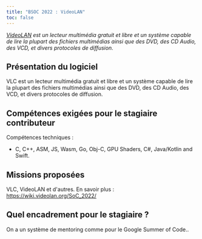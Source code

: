 ```yaml
---
title: "BSOC 2022 : VideoLAN"
toc: false
---
```


*[VideoLAN](https://www.videolan.org/vlc/index.fr.html) est un lecteur multimédia gratuit et libre et un système capable de lire la plupart des fichiers multimédias ainsi que des DVD, des CD Audio, des VCD, et divers protocoles de diffusion.*

## Présentation du logiciel

VLC est un lecteur multimédia gratuit et libre et un système capable de lire la plupart des fichiers multimédias ainsi que des DVD, des CD Audio, des VCD, et divers protocoles de diffusion.

## Compétences exigées pour le stagiaire contributeur

Compétences techniques : 

- C, C++, ASM, JS, Wasm, Go, Obj-C, GPU Shaders, C#, Java/Kotlin and Swift.

## Missions proposées

VLC, VideoLAN et d'autres. En savoir plus : https://wiki.videolan.org/SoC_2022/

## Quel encadrement pour le stagiaire ?

On a un système de mentoring comme pour le Google Summer of Code..

